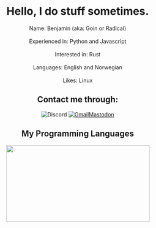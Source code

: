 <h1 align="center">Hello, I do stuff sometimes.</h1>
<p align="center">
	Name: Benjamin (aka: Goin or Radical)<br/><br/>
	Experienced in: Python and Javascript<br/><br/>
	Interested in: Rust<br/><br/>
	Languages: English and Norwegian<br/><br/>
	Likes: Linux
</p>
<h2 align=center>Contact me through:</h2>

<p align="center"><a href="https://discordapp.com/users/769632057575342081" style="text-decoration: none;"><img src="https://img.shields.io/badge/-Discord-2d2d2d?style=for-the-badge&logo=Discord" alt="Discord"></a> <a href="mailto:radical@radical.fun"><img src="https://img.shields.io/badge/-Mail-2d2d2d?style=for-the-badge&logo=gmail" alt="Gmail"></a><a rel="me" href="https://ohai.social/@radical">Mastodon</a></p>
<h2 align=center>My Programming Languages</h2>
<p align="center" href="https://github-readme-stats.vercel.app/api/top-langs/?username=radiicall&langs_count=8&layout=compact&title_color=f5a9b8&text_color=ffffff&bg_color=202020&border_radius=10">
	<img align="center" src="https://github-readme-stats.vercel.app/api/top-langs/?username=radiicall&langs_count=8&layout=compact&title_color=f5a9b8&text_color=ffffff&bg_color=202020&border_radius=10" width="375" height="200">
</p>


